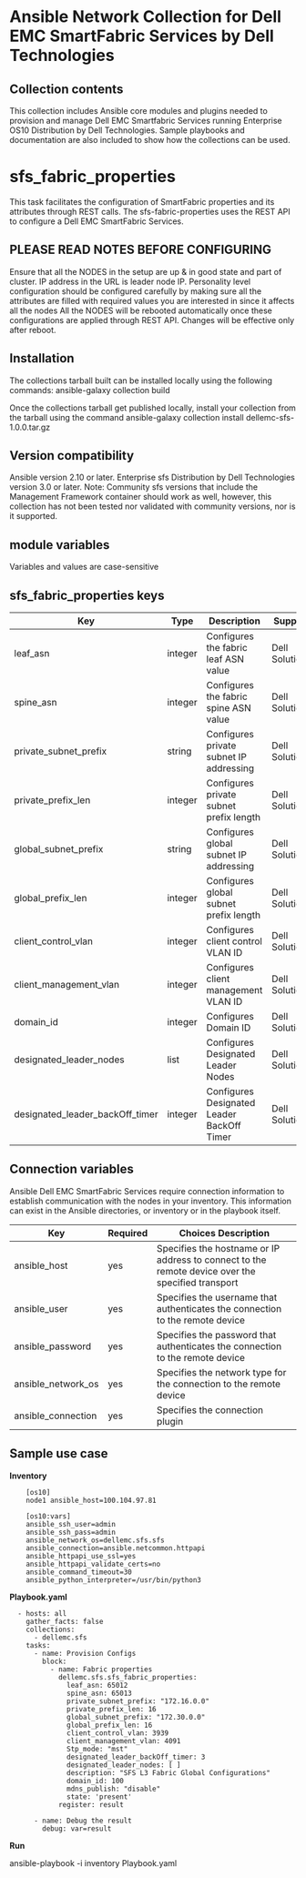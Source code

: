 Ansible Network Collection for Dell EMC SmartFabric Services by Dell Technologies
=================================================================================

Collection contents
-------------------
This collection includes Ansible core modules and plugins needed to provision and manage Dell EMC Smartfabric Services running Enterprise OS10 Distribution by Dell Technologies. Sample playbooks and documentation are also included to show how the collections can be used.

sfs_fabric_properties
=====================
This task facilitates the configuration of SmartFabric properties and its attributes through REST calls. The sfs-fabric-properties uses the REST API to configure a Dell EMC SmartFabric Services. 

PLEASE READ NOTES BEFORE CONFIGURING
------------------------------------
 
Ensure that all the NODES in the setup are up & in good state and part of cluster.
IP address in the URL is leader node IP.
Personality level configuration should be configured carefully by making sure all the attributes are filled with required values you are interested in since it affects all the nodes
All the NODES will be rebooted automatically once these configurations are applied through REST API. Changes will be effective only after reboot.

Installation
------------
The collections tarball built can be installed locally using the following commands:
ansible-galaxy collection build

Once the collections tarball get published locally, install your collection from the tarball using the command
ansible-galaxy collection install dellemc-sfs-1.0.0.tar.gz

Version compatibility
---------------------
Ansible version 2.10 or later.
Enterprise sfs Distribution by Dell Technologies version 3.0 or later.
Note: Community sfs  versions that include the Management Framework container should work as well, however, this collection has not been tested nor validated with community versions, nor is it supported.

module variables
----------------
Variables and values are case-sensitive

sfs_fabric_properties keys
--------------------------

Key		      |	Type	|	Description			    |	Support        |
----------------------|---------|-------------------------------------------|------------------|
leaf_asn	      |	integer	| Configures the fabric leaf ASN value      |	Dell Solutions |
spine_asn	      |	integer	| Configures the fabric spine ASN value	    |	Dell Solutions |
private_subnet_prefix |	string	| Configures private subnet IP addressing   |	Dell Solutions |
private_prefix_len    |	integer	| Configures private subnet prefix length   |	Dell Solutions |
global_subnet_prefix  |	string	| Configures global subnet IP addressing    |	Dell Solutions |
global_prefix_len     |	integer	| Configures global subnet prefix length    |	Dell Solutions |
client_control_vlan   |	integer	| Configures client control VLAN ID	    |	Dell Solutions |
client_management_vlan|	integer	| Configures client management VLAN ID	    |	Dell Solutions |
domain_id|integer| Configures Domain ID | Dell Solutions |
designated_leader_nodes | list | Configures Designated Leader Nodes | Dell Solutions |
designated_leader_backOff_timer | integer | Configures Designated Leader BackOff Timer | Dell Solutions |

Connection variables
--------------------
Ansible Dell EMC SmartFabric Services require connection information to establish communication with the nodes in your inventory. This information can exist in the Ansible directories, or inventory or in the playbook itself.

Key		    |	Required   |            	Choices	Description								    |
--------------------|--------------|--------------------------------------------------------------------------------------------------------|
ansible_host	    |	yes	   |	Specifies the hostname or IP address to connect to the remote device over the specified transport  |
ansible_user	    |	yes	   |	Specifies the username that authenticates the connection to the remote device			    |	
ansible_password    |	yes	   |	Specifies the password that authenticates the connection to the remote device			    |
ansible_network_os  |	yes	   |	Specifies the network type for the connection to the remote device			            |
ansible_connection  |	yes	   |	Specifies the connection plugin                                                                     |

Sample use case
---------------

**Inventory**

        [os10]
        node1 ansible_host=100.104.97.81

        [os10:vars]
        ansible_ssh_user=admin
        ansible_ssh_pass=admin
        ansible_network_os=dellemc.sfs.sfs
        ansible_connection=ansible.netcommon.httpapi
        ansible_httpapi_use_ssl=yes
        ansible_httpapi_validate_certs=no
        ansible_command_timeout=30
        ansible_python_interpreter=/usr/bin/python3

**Playbook.yaml**

      - hosts: all
        gather_facts: false
        collections: 
          - dellemc.sfs
        tasks:
          - name: Provision Configs
            block:
              - name: Fabric properties
                dellemc.sfs.sfs_fabric_properties:
                  leaf_asn: 65012
                  spine_asn: 65013
                  private_subnet_prefix: "172.16.0.0"
                  private_prefix_len: 16
                  global_subnet_prefix: "172.30.0.0"
                  global_prefix_len: 16
                  client_control_vlan: 3939
                  client_management_vlan: 4091
                  Stp_mode: "mst"
                  designated_leader_backOff_timer: 3
                  designated_leader_nodes: [ ]
                  description: "SFS L3 Fabric Global Configurations"
                  domain_id: 100
                  mdns_publish: "disable"
                  state: 'present'
                register: result

          - name: Debug the result
            debug: var=result
	 	
             	
**Run**

ansible-playbook -i inventory Playbook.yaml


